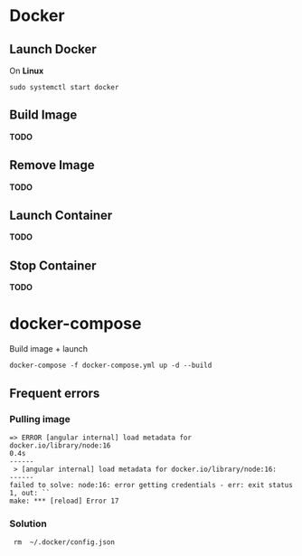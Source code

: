 # Docker
## Launch Docker
On **Linux**

    sudo systemctl start docker
## Build Image
**TODO**
## Remove Image
**TODO**
## Launch Container
**TODO**
## Stop Container
**TODO**
# docker-compose
Build image + launch

    docker-compose -f docker-compose.yml up -d --build
## Frequent errors

### Pulling image

    => ERROR [angular internal] load metadata for docker.io/library/node:16                                                                                 0.4s
    ------
     > [angular internal] load metadata for docker.io/library/node:16:
    ------
    failed to solve: node:16: error getting credentials - err: exit status 1, out: ``
    make: *** [reload] Error 17

 ### Solution
 
     rm  ~/.docker/config.json
